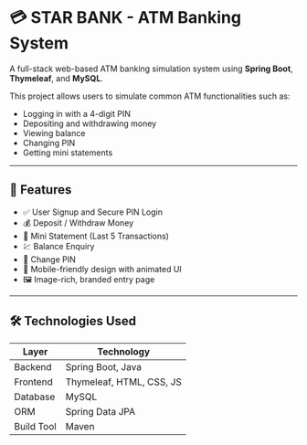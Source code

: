 # 💳 STAR BANK - ATM Banking System

A full-stack web-based ATM banking simulation system using **Spring Boot**, **Thymeleaf**, and **MySQL**.

This project allows users to simulate common ATM functionalities such as:
- Logging in with a 4-digit PIN
- Depositing and withdrawing money
- Viewing balance
- Changing PIN
- Getting mini statements

---

## 🚀 Features

- ✅ User Signup and Secure PIN Login
- 💰 Deposit / Withdraw Money
- 🧾 Mini Statement (Last 5 Transactions)
- 💹 Balance Enquiry
- 🔐 Change PIN
- 📱 Mobile-friendly design with animated UI
- 🖼️ Image-rich, branded entry page

---

## 🛠️ Technologies Used

| Layer         | Technology         |
|---------------|--------------------|
| Backend       | Spring Boot, Java  |
| Frontend      | Thymeleaf, HTML, CSS, JS |
| Database      | MySQL              |
| ORM           | Spring Data JPA    |
| Build Tool    | Maven              |

